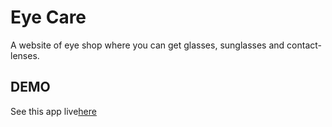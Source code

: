 # Eye Care

A website of eye shop where you can get glasses, sunglasses and contact-lenses.

## DEMO

See this app live<a href="https://shubhamdutta2000.github.io/EyeCare/">here</a>